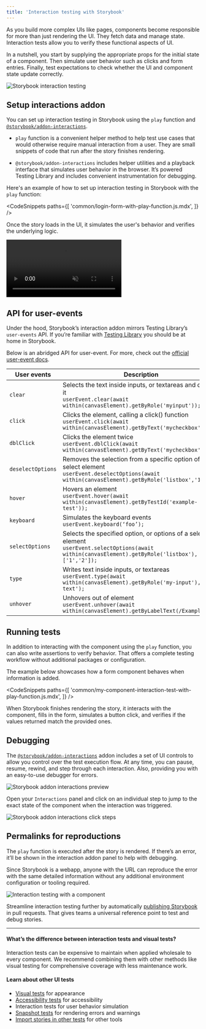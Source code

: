 ```yaml
---
title: 'Interaction testing with Storybook'
---
```


As you build more complex UIs like pages, components become responsible for more than just rendering the UI. They fetch data and manage state. Interaction tests allow you to verify these functional aspects of UI.

In a nutshell, you start by supplying the appropriate props for the initial state of a component. Then simulate user behavior such as clicks and form entries. Finally, test expectations to check whether the UI and component state update correctly.

![Storybook interaction testing](./storybook-interaction-tests.gif)

## Setup interactions addon

You can set up interaction testing in Storybook using the `play` function and [`@storybook/addon-interactions`](https://storybook.js.org/addons/@storybook/addon-interactions/).

- `play` function is a convenient helper method to help test use cases that would otherwise require manual interaction from a user. They are small snippets of code that run after the story finishes rendering.

- `@storybook/addon-interactions` includes helper utilities and a playback interface that simulates user behavior in the browser. It’s powered Testing Library and includes convenient instrumentation for debugging.

Here's an example of how to set up interaction testing in Storybook with the `play` function:

<!-- prettier-ignore-start -->

<CodeSnippets
  paths={[
    'common/login-form-with-play-function.js.mdx',
  ]}
/>

<!-- prettier-ignore-end -->

Once the story loads in the UI, it simulates the user's behavior and verifies the underlying logic.

<video autoPlay muted playsInline loop>
  <source
    src="addon-interaction-example-optimized.mp4"
    type="video/mp4"
  />
</video>

## API for user-events

Under the hood, Storybook’s interaction addon mirrors Testing Library’s `user-events` API. If you’re familiar with [Testing Library](https://testing-library.com/) you should be at home in Storybook.

Below is an abridged API for user-event. For more, check out the [official user-event docs](https://testing-library.com/docs/ecosystem-user-event/).

| User events       | Description                                                                                                                                              |
| ----------------- | -------------------------------------------------------------------------------------------------------------------------------------------------------- |
| `clear`           | Selects the text inside inputs, or textareas and deletes it <br/>`userEvent.clear(await within(canvasElement).getByRole('myinput'));`                    |
| `click`           | Clicks the element, calling a click() function <br/>`userEvent.click(await within(canvasElement).getByText('mycheckbox'));`                              |
| `dblClick`        | Clicks the element twice <br/>`userEvent.dblClick(await within(canvasElement).getByText('mycheckbox'));`                                                 |
| `deselectOptions` | Removes the selection from a specific option of a select element <br/>`userEvent.deselectOptions(await within(canvasElement).getByRole('listbox','1'));` |
| `hover`           | Hovers an element <br/>`userEvent.hover(await within(canvasElement).getByTestId('example-test'));`                                                       |
| `keyboard`        | Simulates the keyboard events <br/>`userEvent.keyboard(‘foo’);`                                                                                          |
| `selectOptions`   | Selects the specified option, or options of a select element <br/>`userEvent.selectOptions(await within(canvasElement).getByRole('listbox'),['1','2']);` |
| `type`            | Writes text inside inputs, or textareas <br/>`userEvent.type(await within(canvasElement).getByRole('my-input'),'Some text');`                            |
| `unhover`         | Unhovers out of element <br/>`userEvent.unhover(await within(canvasElement).getByLabelText(/Example/i));`                                                |

## Running tests

In addition to interacting with the component using the `play` function, you can also write assertions to verify behavior. That offers a complete testing workflow without additional packages or configuration.

The example below showcases how a form component behaves when information is added.

<!-- prettier-ignore-start -->

<CodeSnippets
  paths={[
    'common/my-component-interaction-test-with-play-function.js.mdx',
  ]}
/>

<!-- prettier-ignore-end -->

When Storybook finishes rendering the story, it interacts with the component, fills in the form, simulates a button click, and verifies if the values returned match the provided ones.

## Debugging

The [`@storybook/addon-interactions`](https://storybook.js.org/addons/@storybook/addon-interactions/) addon includes a set of UI controls to allow you control over the test execution flow. At any time, you can pause, resume, rewind, and step through each interaction. Also, providing you with an easy-to-use debugger for errors.

![Storybook addon interactions preview](./addon-interactions-preview.png)

Open your `Interactions` panel and click on an individual step to jump to the exact state of the component when the interaction was triggered.

![Storybook addon interactions click steps](./addon-interactions-individual-states.gif)

## Permalinks for reproductions

The `play` function is executed after the story is rendered. If there’s an error, it’ll be shown in the interaction addon panel to help with debugging.

Since Storybook is a webapp, anyone with the URL can reproduce the error with the same detailed information without any additional environment configuration or tooling required.

![Interaction testing with a component](./storybook-addon-interactions-error-optimized.png)

Streamline interaction testing further by automatically [publishing Storybook](../workflows/publish-storybook.md) in pull requests. That gives teams a universal reference point to test and debug stories.

---

#### What’s the difference between interaction tests and visual tests?

Interaction tests can be expensive to maintain when applied wholesale to every component. We recommend combining them with other methods like visual testing for comprehensive coverage with less maintenance work.

#### Learn about other UI tests

- [Visual tests](./visual-testing.md) for appearance
- [Accessibility tests](accessibility-testing.md) for accessibility
- Interaction tests for user behavior simulation
- [Snapshot tests](./snapshot-testing.md) for rendering errors and warnings
- [Import stories in other tests](./importing-stories-in-tests.md) for other tools
